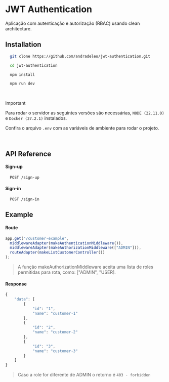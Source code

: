 
# JWT Authentication

Aplicação com autenticação e autorização (RBAC) usando clean architecture.


## Installation

```bash
  git clone https://github.com/andradeleo/jwt-authentication.git

  cd jwt-authentication

  npm install

  npm run dev
```
<br>

> [!IMPORTANT]
> Para rodar o servidor as seguintes versões são necessárias,  `NODE (22.11.0)` e `Docker (27.2.1)` instalados.
>
> Confira o arquivo `.env` com as variáveis de ambiente para rodar o projeto.
>

<br>

## API Reference

#### Sign-up

```
  POST /sign-up
```

#### Sign-in

```
  POST /sign-in
```

## Example


#### Route

```ts
app.get("/customer-example",
  middlewareAdapter(makeAuthenticationMiddleware()),
  middlewareAdapter(makeAuthorizationMiddleware(["ADMIN"])),
  routeAdapter(makeListCustomerController())
);
```

> A função makeAuthorizationMiddleware aceita uma lista de roles permitidas para rota, como: ["ADMIN", "USER].

#### Response

```ts
{
    "data": [
        {
            "id": "1",
            "name": "customer-1"
        },
        {
            "id": "2",
            "name": "customer-2"
        },
        {
            "id": "3",
            "name": "customer-3"
        }
    ]
}
```

> Caso a role for diferente de ADMIN o retorno é `403 - forbidden`
